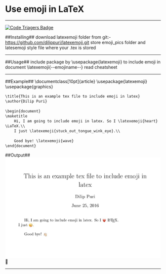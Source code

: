 # Use emoji in LaTeX #
*******************************************************************			

[![Code Triagers Badge](https://www.codetriage.com/dilippuri/latexemoji/badges/users.svg)](https://www.codetriage.com/dilippuri/latexemoji)


##Installing##
	download latexemoji folder from git:-  https://github.com/dilippuri/latexemoji.git
	store emoji_pics folder and latesemoji style file where your .tex is stored
*******************************************************************			

##Usage##
	include package by
		\usepackage{latexemoji}
	to include emoji in document
		\latexemoji{--emojiname--}
			read cheatsheet
*******************************************************************			

##Example##
	\documentclass[10pt]{article}
	\usepackage{latexemoji}
	\usepackage{graphics}

	\title{This is an example tex file to include emoji in latex}
	\author{Dilip Puri}

	\begin{document}
	\maketitle
		Hi, I am going to include emoji in latex. So I \latexemoji{heart} \LaTeX.\\
		I just \latexemoji{stuck_out_tongue_wink_eye}.\\
		
		Good bye! \latexemoji{wave}
	\end{document}
##Output##
![Output image of above latex script](output.jpg?raw=true "output image")
:pray:
*******************************************************************			
